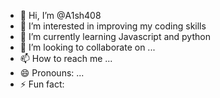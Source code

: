 - 👋 Hi, I’m @A1sh408
- 👀 I’m interested in improving my coding skills 
- 🌱 I’m currently learning Javascript and python
- 💞️ I’m looking to collaborate on ...
- 📫 How to reach me ...
- 😄 Pronouns: ...
- ⚡ Fun fact: 

<!---
A1sh408/A1sh408 is a ✨ special ✨ repository because its `README.md` (this file) appears on your GitHub profile.
You can click the Preview link to take a look at your changes.
--->

